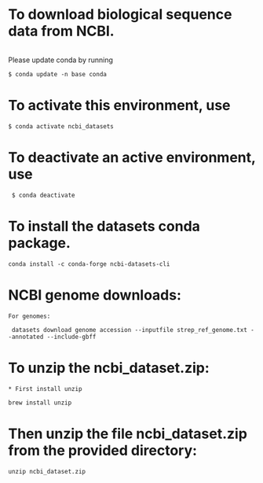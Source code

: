 # To download biological sequence data from NCBI.

```conda create -n ncbi_datasets
```

Please update conda by running

    $ conda update -n base conda


# To activate this environment, use

    $ conda activate ncbi_datasets

# To deactivate an active environment, use

     $ conda deactivate

# To install the datasets conda package.

```
conda install -c conda-forge ncbi-datasets-cli
```

# NCBI genome downloads:

```
For genomes:

 datasets download genome accession --inputfile strep_ref_genome.txt --annotated --include-gbff
```

# To unzip the ncbi_dataset.zip:

```
* First install unzip

brew install unzip
```

# Then unzip the file ncbi_dataset.zip from the provided directory:

```
unzip ncbi_dataset.zip
```
 
  
                             
